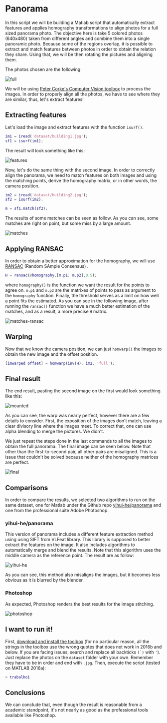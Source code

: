 # Panorama

In this script we will be building a Matlab script that automatically extract features and applies homography transformations to align photos for a full sized panorama photo. The objective here is take 5 colored photos (640x480) taken from different angles and combine them into a single panoramic photo. Because some of the regions overlap, it is possible to extract and match features between photos in order to obtain the relation they share. Using that, we will be then rotating the pictures and aligning them.

The photos chosen are the following:

![full](https://user-images.githubusercontent.com/8211602/39070875-65f4f30e-44bb-11e8-9a38-cade3f527de5.png)

We will be using [Peter Corke's Computer Vision toolbox](http://petercorke.com/wordpress/toolboxes/machine-vision-toolbox) to process the images. In order to properly align all the photos, we have to see where they are similar, thus, let's extract features!

## Extracting features

Let's load the image and extract features with the function `isurf()`.

```matlab
im1 = iread('dataset/building1.jpg');
sf1 = isurf(im1);
```

The result will look something like this:

![features](https://user-images.githubusercontent.com/8211602/39071421-637cc71c-44bd-11e8-82fd-c0c956fc673c.jpg)

Now, let's do the same thing with the second image. In order to correctly align the panorama, we need to match features on both images and using the matching points, derive the homography matrix, or in other words, the camera position.

```matlab
im2 = iread('dataset/building2.jpg');
sf2 = isurf(im2);

m = sf1.match(sf2);
```

The results of some matches can be seen as follow. As you can see, some matches are right on point, but some miss by a large amount.

![matches](https://user-images.githubusercontent.com/8211602/39071877-03e77372-44bf-11e8-95dc-e8657a2a4f28.png)

## Applying RANSAC

In order to obtain a better approximation for the homography, we will use [RANSAC](https://en.wikipedia.org/wiki/Random_sample_consensus) (Random SAmple Consensus) .

```matlab
H = ransac(@homography,[m.p1; m.p2],0.5);
```

where `homography()` is the function we want the result for the points to agree on. `m.p1` and `m.p2` are the matrixes of points to pass as argument to the `homography` function. Finally, the threshold serves as a limit on how well a point fits the estimated. As you can see in the following image, after running the `ransac()` function we have a much better estimation of the matches, and as a result, a more precise `H` matrix.

![matches-ransac](https://user-images.githubusercontent.com/8211602/39072589-5fdd77e2-44c1-11e8-9bed-3aa8c723b16d.png) 

## Warping

Now that we know the camera position, we can just `homwarp()` the images to obtain the  new image and the offset position.

```matlab
[imwarped offset] = homwarp(inv(H), im2, 'full');
```

## Final result

The end result, pasting the second image on the first would look something like this:

![mounted](https://user-images.githubusercontent.com/8211602/39074377-6c83dd28-44c7-11e8-9f93-df85419dede5.png)

As you can see, the warp was nearly perfect, however there are a few details to consider. First, the exposition of the images don't match, leaving a clear divisory line where the images meet. To correct that, one can use alpha blending to merge the pictures. We didn't.

We just repeat the steps done in the last commands to all the images to obtain the full panorama. The final image can be seen below. Note that other than the first-to-second pair, all other pairs are misaligned. This is a issue that couldn't be solved because neither of the homography matrices are perfect.

![final](https://user-images.githubusercontent.com/8211602/39076662-0f594186-44d3-11e8-90b5-00f54f8af145.png)

## Comparisons

In order to compare the results, we selected two algorithms to run on the same dataset, one for Matlab under the Github repo [yihui-he/panorama](https://github.com/yihui-he/panorama) and one from the professional suite Adobe Photoshop.

### yihui-he/panorama

This version of panorama includes a different feature extraction method using using SIFT from  VLFeat library. This library is supposed to better extract the features on the image. It also includes algorithms to automatically merge and blend the results. Note that this algorithm uses the middle camera as the reference point. The result are as follow:

![yihui-he](https://user-images.githubusercontent.com/8211602/39076234-85dca9d6-44d0-11e8-8253-29a946a74733.png)

As you can see, this method also misaligns the images, but it becomes less obvious as it is blurred by the blender.

### Photoshop

As expected, Photoshop renders the best results for the image stitching.

![photoshop](https://user-images.githubusercontent.com/8211602/39076235-8600cc6c-44d0-11e8-8310-6235464afb4b.png)

## I want to run it!

First, [download and install the toolbox](http://petercorke.com/wordpress/toolboxes/machine-vision-toolbox#Downloading_the_Toolbox) (for no particular reason, all the strings in the toolbox use the wrong quotes that does not work in 2016b and below. If you are facing issues, search and replace all backticks ``(`)`` with `'`). Just replace the photos on the `dataset` folder with your own. Remember they have to be in order and end with `.jpg`. Then, execute the script (tested on MATLAB 2016a):

```matlab
> trabalho1
```



## Conclusions

We can conclude that, even though the result is reasonable from a academic standpoint, it's not nearly as good as the professional tools available like Photoshop.